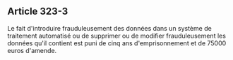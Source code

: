 Article 323-3
----
Le fait d'introduire frauduleusement des données dans un système de traitement
automatisé ou de supprimer ou de modifier frauduleusement les données qu'il
contient est puni de cinq ans d'emprisonnement et de 75000 euros d'amende.
